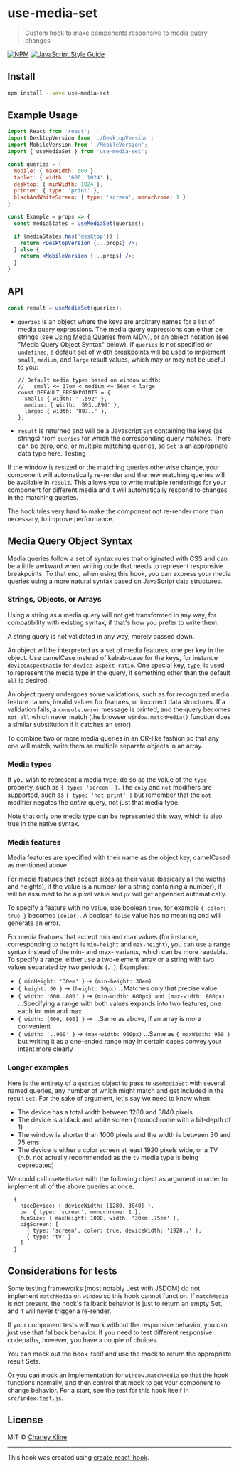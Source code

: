 # use-media-set

> Custom hook to make components responsive to media query changes

[![NPM](https://img.shields.io/npm/v/use-media-set.svg)](https://www.npmjs.com/package/use-media-set) [![JavaScript Style Guide](https://img.shields.io/badge/code_style-standard-brightgreen.svg)](https://standardjs.com)

## Install

```bash
npm install --save use-media-set
```

## Example Usage

```jsx
import React from 'react';
import DesktopVersion from './DesktopVersion';
import MobileVersion from './MobileVersion';
import { useMediaSet } from 'use-media-set';

const queries = {
  mobile: { maxWidth: 600 },
  tablet: { width: '600..1024' },
  desktop: { minWidth: 1024 },
  printer: { type: 'print' },
  blackAndWhiteScreen: { type: 'screen', monochrome: 1 }
}

const Example = props => {
  const mediaStates = useMediaSet(queries);

  if (mediaStates.has('desktop')) {
    return <DesktopVersion {...props} />;
  } else {
    return <MobileVersion {...props} />;
  }
}
```

## API

```javascript
const result = useMediaSet(queries);
```

* `queries` is an object where the keys are arbitrary names for a list of media query expressions. The media query expressions can either be strings (see [Using Media Queries](https://developer.mozilla.org/en-US/docs/Web/CSS/Media_Queries/Using_media_queries) from MDN), or an object notation (see "Media Query Object Syntax" below). If `queries` is not specified or `undefined`, a default set of width breakpoints will be used to implement `small`, `medium`, and `large` result values, which may or may not be useful to you:

      // Default media types based on window width:
      //   small <= 37em < medium <= 56em < large
      const DEFAULT_BREAKPOINTS = {
        small: { width: '..592' },
        medium: { width: '593..896' },
        large: { width: '897..' },
      };

* `result` is returned and will be a Javascript `Set` containing the keys (as strings) from `queries` for which the corresponding query matches. There can be zero, one, or multiple matching queries, so `Set` is an appropriate data type here. Testing 

If the window is resized or the matching queries otherwise change, your component will automatically re-render and the new matching queries will be available in `result`. This allows you to write multiple renderings for your component for different media and it will automatically respond to changes in the matching queries.

The hook tries very hard to make the component not re-render more than necessary, to improve performance.

## Media Query Object Syntax

Media queries follow a set of syntax rules that originated with CSS and can be a little awkward when writing code that needs to represent responsive breakpoints. To that end, when using this hook, you can express your media queries using a more natural syntax based on JavaScript data structures.

### Strings, Objects, or Arrays

Using a string as a media query will not get transformed in any way, for compatibility with existing syntax, if that's how you prefer to write them.

A string query is not validated in any way, merely passed down.

An object will be interpreted as a set of media features, one per key in the object. Use camelCase instead of kebab-case for the keys, for instance `deviceAspectRatio` for `device-aspect-ratio`. One special key, `type`, is used to represent the media type in the query, if something other than the default `all` is desired.

An object query undergoes some validations, such as for recognized media feature names, invalid values for features, or incorrect data structures. If a validation fails, a `console.error` message is printed, and the query becomes `not all` which never match (the browser `window.matchMedia()` function does a similar substitution if it catches an error).

To combine two or more media queries in an OR-like fashion so that any one will match, write them as multiple separate objects in an array.

### Media types

If you wish to represent a media type, do so as the value of the `type` property, such as `{ type: 'screen' }`. The `only` and `not` modifiers are supported, such as `{ type: 'not print' }` but remember that the `not` modifier negates the _entire_ query, not just that media type.

Note that only one media type can be represented this way, which is also true in the native syntax.

### Media features

Media features are specified with their name as the object key, camelCased as mentioned above.

For media features that accept sizes as their value (basically all the widths and heights), if the value is a number (or a string containing a number), it will be assumed to be a pixel value and `px` will get appended automatically.

To specify a feature with no value, use boolean `true`, for example `{ color: true }` becomes `(color)`. A boolean `false` value has no meaning and will generate an error.

For media features that accept min and max values (for instance, corresponding to `height` is `min-height` and `max-height`), you can use a range syntax instead of the min- and max- variants, which can be more readable. To specify a range, either use a two-element array or a string with two values separated by two periods (`..`). Examples:

* `{ minHeight: '30em' }` &rarr; `(min-height: 30em)`
* `{ height: 50 }` &rarr; `(height: 50px)` ...Matches only that precise value
* `{ width: '600..800' }` &rarr; `(min-width: 600px) and (max-width: 800px)` ...Specifying a range with both values expands into two features, one each for min and max
* `{ width: [600, 800] }` &rarr; ...Same as above, if an array is more convenient
* `{ width: '..960' }` &rarr; `(max-width: 960px)` ...Same as `{ maxWidth: 960 }` but writing it as a one-ended range may in certain cases convey your intent more clearly

### Longer examples

Here is the entirety of a `queries` object to pass to `useMediaSet` with several named queries, any number of which might match and get included in the result `Set`. For the sake of argument, let's say we need to know when:

* The device has a total width between 1280 and 3840 pixels
* The device is a black and white screen (monochrome with a bit-depth of 1)
* The window is shorter than 1000 pixels and the width is between 30 and 75 ems
* The device is either a color screen at least 1920 pixels wide, or a TV (_n.b._ not actually recommended as the `tv` media type is being deprecated)

We could call `useMediaSet` with the following object as argument in order to implement all of the above queries at once.

      {
        niceDevice: { deviceWidth: [1280, 3840] },
        bw: { type: 'screen', monochrome: 1 },
        funSize: { maxHeight: 1000, width: '30em..75em' },
        bigScreen: [
          { type: 'screen', color: true, deviceWidth: '1920..' },
          { type: 'tv' }
        ]
      }


## Considerations for tests

Some testing frameworks (most notably Jest with JSDOM) do not implement `matchMedia` on `window` so this hook cannot function. If `matchMedia` is not present, the hook's fallback behavior is just to return an empty Set, and it will never trigger a re-render.

If your component tests will work without the responsive behavior, you can just use that fallback behavior. If you need to test different responsive codepaths, however, you have a couple of choices.

You can mock out the hook itself and use the mock to return the appropriate result Sets.

Or you can mock an implementation for `window.matchMedia` so that the hook functions normally, and then control that mock to get your component to change behavior. For a start, see the test for this hook itself in `src/index.test.js`.

## License

MIT © [Charley Kline](https://github.com/cvkline)

---

This hook was created using [create-react-hook](https://github.com/hermanya/create-react-hook).
